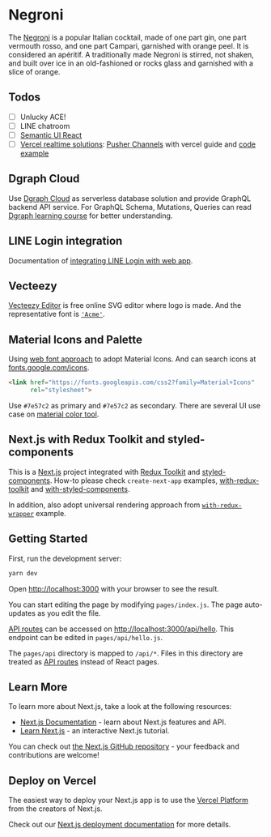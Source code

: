 # Negroni

The [Negroni](https://negroni.vercel.app/) is a popular Italian cocktail, made of one part gin, one part vermouth rosso, and one part Campari, garnished with orange peel. It is considered an apéritif. A traditionally made Negroni is stirred, not shaken, and built over ice in an old-fashioned or rocks glass and garnished with a slice of orange.

## Todos

- [ ] Unlucky ACE!
- [ ] LINE chatroom
- [ ] [Semantic UI React](https://react.semantic-ui.com/)
- [ ] [Vercel realtime solutions](https://vercel.com/docs/solutions/realtime): [Pusher Channels](https://vercel.com/guides/deploying-pusher-channels-with-vercel) with vercel guide and [code example](https://github.com/vercel/vercel/tree/main/examples/vanilla-pusher-functions)

## Dgraph Cloud

Use [Dgraph Cloud](https://cloud.dgraph.io/_/dashboard) as serverless database solution and provide GraphQL backend API service. For GraphQL Schema, Mutations, Queries can read [Dgraph learning course](https://dgraph.io/learn/courses/messageboardapp/react/develop/graphql/design-app-schema/) for better understanding.

## LINE Login integration

Documentation of [integrating LINE Login with web app](https://developers.line.biz/zh-hant/docs/line-login/integrate-line-login/).

## Vecteezy

[Vecteezy Editor](https://www.vecteezy.com/editor) is free online SVG editor where logo is made. And the representative font is [`'Acme'`](https://fonts.google.com/specimen/Acme).

## Material Icons and Palette

Using [web font approach](https://github.com/google/material-design-icons#using-a-font) to adopt Material Icons. And can search icons at [fonts.google.com/icons](https://fonts.google.com/icons).

```html
<link href="https://fonts.googleapis.com/css2?family=Material+Icons"
      rel="stylesheet">
```

Use `#7e57c2` as primary and `#7e57c2` as secondary. There are several UI use case on [material color tool](https://material.io/resources/color/#!/?view.left=0&view.right=0&primary.color=7E57C2&secondary.color=7E57C2).

## Next.js with Redux Toolkit and styled-components

This is a [Next.js](https://nextjs.org/) project integrated with [Redux Toolkit](https://redux-toolkit.js.org) and [styled-components](https://styled-components.com/). How-to please check `create-next-app` examples, [with-redux-toolkit](https://github.com/vercel/next.js/tree/canary/examples/with-redux-toolkit) and [with-styled-components](https://github.com/vercel/next.js/tree/master/examples/with-styled-components).

In addition, also adopt universal rendering approach from [`with-redux-wrapper`](https://github.com/vercel/next.js/tree/canary/examples/with-redux-wrapper) example.

## Getting Started

First, run the development server:

```bash
yarn dev
```

Open [http://localhost:3000](http://localhost:3000) with your browser to see the result.

You can start editing the page by modifying `pages/index.js`. The page auto-updates as you edit the file.

[API routes](https://nextjs.org/docs/api-routes/introduction) can be accessed on [http://localhost:3000/api/hello](http://localhost:3000/api/hello). This endpoint can be edited in `pages/api/hello.js`.

The `pages/api` directory is mapped to `/api/*`. Files in this directory are treated as [API routes](https://nextjs.org/docs/api-routes/introduction) instead of React pages.

## Learn More

To learn more about Next.js, take a look at the following resources:

- [Next.js Documentation](https://nextjs.org/docs) - learn about Next.js features and API.
- [Learn Next.js](https://nextjs.org/learn) - an interactive Next.js tutorial.

You can check out [the Next.js GitHub repository](https://github.com/vercel/next.js/) - your feedback and contributions are welcome!

## Deploy on Vercel

The easiest way to deploy your Next.js app is to use the [Vercel Platform](https://vercel.com/import?utm_medium=default-template&filter=next.js&utm_source=create-next-app&utm_campaign=create-next-app-readme) from the creators of Next.js.

Check out our [Next.js deployment documentation](https://nextjs.org/docs/deployment) for more details.
